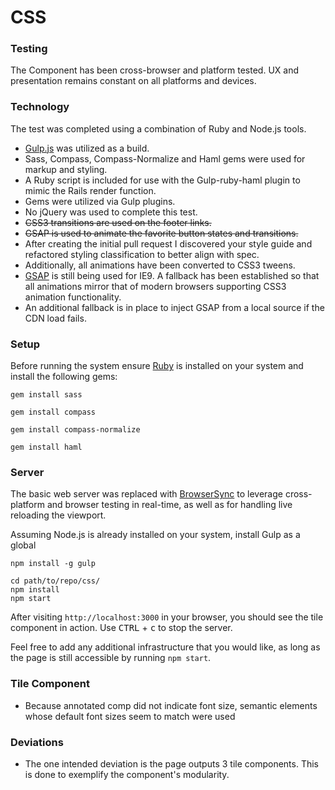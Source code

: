 # CSS

### Testing
The Component has been cross-browser and platform tested.  UX and presentation remains constant on all platforms and devices.

### Technology
The test was completed using a combination of Ruby and Node.js tools. 
 
- [Gulp.js](http://gulpjs.com/) was utilized as a build.
- Sass, Compass, Compass-Normalize and Haml gems were used for markup and styling.
- A Ruby script is included for use with the Gulp-ruby-haml plugin to mimic the Rails render function.
- Gems were utilized via Gulp plugins.
- No jQuery was used to complete this test.
- ~~CSS3 transitions are used on the footer links.~~
- ~~GSAP is used to animate the favorite button states and transitions.~~
- After creating the initial pull request I discovered your style guide and refactored styling classification to better align with spec.
- Additionally, all animations have been converted to CSS3 tweens.
- [GSAP](https://greensock.com/) is still being used for IE9.  A fallback has been established so that all animations mirror that of modern browsers supporting CSS3 animation functionality.  
- An additional fallback is in place to inject GSAP from a local source if the CDN load fails.

### Setup
Before running the system ensure [Ruby](https://www.ruby-lang.org/en/) is installed on your system and install the following gems:

```
gem install sass
```
```
gem install compass
```
```
gem install compass-normalize
```
```
gem install haml
```

### Server
The basic web server was replaced with [BrowserSync](https://browsersync.io/) to leverage cross-platform and browser testing in real-time, as well as for handling live reloading the viewport.

Assuming Node.js is already installed on your system, install Gulp as a global
```
npm install -g gulp
```


```
cd path/to/repo/css/
npm install
npm start
```

After visiting `http://localhost:3000` in your browser, you should see the tile component in action. Use <kbd>CTRL</kbd> + <kbd>c</kbd> to stop the server.

Feel free to add any additional infrastructure that you would like, as long as the page is still accessible by running `npm start`.

### Tile Component
- Because annotated comp did not indicate font size, semantic elements whose default font sizes seem to match were used

### Deviations
- The one intended deviation is the page outputs 3 tile components.  This is done to exemplify the component's modularity.
